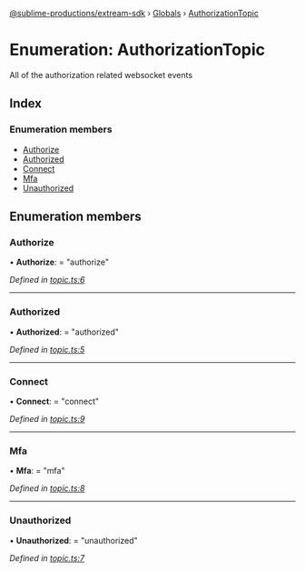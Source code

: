 [@sublime-productions/extream-sdk](../README.md) › [Globals](../globals.md) › [AuthorizationTopic](authorizationtopic.md)

# Enumeration: AuthorizationTopic

All of the authorization related websocket events

## Index

### Enumeration members

* [Authorize](authorizationtopic.md#authorize)
* [Authorized](authorizationtopic.md#authorized)
* [Connect](authorizationtopic.md#connect)
* [Mfa](authorizationtopic.md#mfa)
* [Unauthorized](authorizationtopic.md#unauthorized)

## Enumeration members

###  Authorize

• **Authorize**: = "authorize"

*Defined in [topic.ts:6](https://github.com/Extream-SaaS/ex-sdk/blob/1c866e4/src/topic.ts#L6)*

___

###  Authorized

• **Authorized**: = "authorized"

*Defined in [topic.ts:5](https://github.com/Extream-SaaS/ex-sdk/blob/1c866e4/src/topic.ts#L5)*

___

###  Connect

• **Connect**: = "connect"

*Defined in [topic.ts:9](https://github.com/Extream-SaaS/ex-sdk/blob/1c866e4/src/topic.ts#L9)*

___

###  Mfa

• **Mfa**: = "mfa"

*Defined in [topic.ts:8](https://github.com/Extream-SaaS/ex-sdk/blob/1c866e4/src/topic.ts#L8)*

___

###  Unauthorized

• **Unauthorized**: = "unauthorized"

*Defined in [topic.ts:7](https://github.com/Extream-SaaS/ex-sdk/blob/1c866e4/src/topic.ts#L7)*

